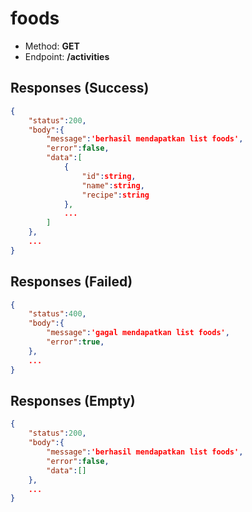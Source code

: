 # foods

- Method: **GET**
- Endpoint: **/activities**

## Responses (Success)

```json
{
    "status":200,
    "body":{
        "message":'berhasil mendapatkan list foods',
        "error":false,
        "data":[
            {
                "id":string,
                "name":string,
                "recipe":string
            },
            ...
        ]
    },
    ...
}
```

## Responses (Failed)

```json
{
    "status":400,
    "body":{
        "message":'gagal mendapatkan list foods',
        "error":true,
    },
    ...
}
```

## Responses (Empty)

```json
{
    "status":200,
    "body":{
        "message":'berhasil mendapatkan list foods',
        "error":false,
        "data":[]
    },
    ...
}
```

